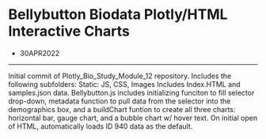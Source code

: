 # Bellybutton Biodata Plotly/HTML Interactive Charts

* 30APR2022
______________
Initial commit of Plotly_Bio_Study_Module_12 repository. Includes the following subfolders: 
    Static:
        JS, CSS, Images
Includes Index.HTML and samples.json data. Bellybutton.js includes initializing funciton to fill selector drop-down, metadata function to pull data from the selector into the demographics box, and a buildChart funtion to create all three charts: horizontal bar, gauge chart, and a bubble chart w/ hover text. On initial open of HTML, automatically loads ID 940 data as the default.